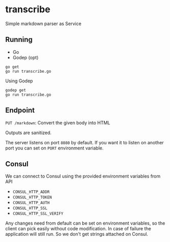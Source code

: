 # transcribe
Simple markdown parser as Service

Running
---

 - Go
 - Godep (opt)

```
go get
go run transcribe.go
```
Using Godep
```
godep get
go run transcribe.go
```

Endpoint
---

`PUT /markdown`: Convert the given body into HTML


Outputs are sanitized.

The server listens on port `8080` by default. If you want it to listen on another port you can set on `PORT` environment variable.

Consul
---

We can connect to Consul using the provided environment variables from API
 - `CONSUL_HTTP_ADDR`
 - `CONSUL_HTTP_TOKEN`
 - `CONSUL_HTTP_AUTH`
 - `CONSUL_HTTP_SSL`
 - `CONSUL_HTTP_SSL_VERIFY`

 Any changes need from default can be set on environment variables, so the client can pick easily without code modification.
 In case of failure the application will still run. So we don't get strings attached on Consul.
